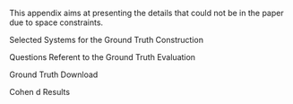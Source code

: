 This appendix aims at presenting the details that could not be in the paper due to space constraints. 

Selected Systems for the Ground Truth Construction

Questions Referent to the Ground Truth Evaluation

Ground Truth Download

Cohen d Results
